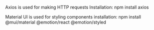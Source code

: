 Axios is used for making HTTP requests 
Installation: npm install axios

Material UI is used for styling components
installation:  npm install @mui/material @emotion/react @emotion/styled

